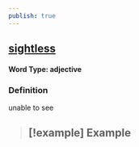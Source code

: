 ```yaml
---
publish: true
---
```

## [sightless](https://dictionary.cambridge.org/dictionary/english/sightless)

#### Word Type: adjective
### Definition
unable to see

>[!example] Example
> - 
